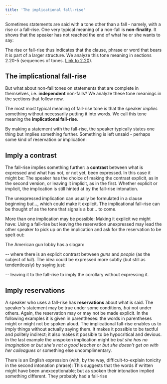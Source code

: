 ```yaml
---
title: 'The implicational fall-rise'
---
```


<script>
  import Audio from '$lib/Audio.svelte'
  import AudioWrapper from '$lib/AudioWrapper.svelte'
  import Naudio from '$lib/Naudio.svelte'
</script>

Sometimes statements are said with a tone other than a fall - namely, with a rise or a fall-rise. One very typical meaning of a non-fall is **non-finality**. It shows that the speaker has not reached the end of what he or she wants to say:

<AudioWrapper>
<Audio sentence="?? What did you do next? <br> - Well I *opened the /door, | and... <br> - Well I *opened the \/door, | and... " nuclei="{['door']}" url="2-6" start=2 end=11 />
</AudioWrapper>

The rise or fall-rise thus indicates that the clause, phrase or word that bears it is part of a larger structure. We analyze this tone meaning in sections 2.20-5 (sequences of tones. [Link to 2.20](2.20)).

## The implicational fall-rise

But what about non-fall tones on statements that are complete in themselves, i.e. **independent** non-falls? We analyze these tone meanings in the sections that follow now.

The most most typical meaning of fall-rise tone is that the speaker _implies_ something without necessarily putting it into words. We call this tone meaning the **implicational fall-rise**.

By making a statement with the fall-rise, the speaker typically states one thing but implies something further. Something is left unsaid - perhaps some kind of reservation or implication:
<AudioWrapper>
<Audio sentence="?? Who's that? <br> - Well I *know her \/face." nuclei="{['face']}" url="2-6" start=12 end=16 />
</AudioWrapper>

## Imply a contrast

The fall-rise implies something further: a **contrast** between what is expressed and what has not, or not yet, been expressed. In this case it might be:
<Naudio sentence="- Well I *know her \/face. | but I *can't remember her \name." nuclei="{['face', 'name']}" />
The speaker has the choice of making the contrast explicit, as in the second version, or leaving it implicit, as in the first. Whether explicit or implicit, the implication is still hinted at by the fall-rise intonation.

The unexpressed implication can usually be formulated in a clause beginning _but..._, which could make it explicit. The implicational fall-rise can be thought of as the tone that signals a _but..._ to come.

More than one implication may be possible:
<AudioWrapper>
<Audio sentence="?? Can we fix an appointment? <br> - I could *see you on \/Wednesday" nuclei="{['Wed']}" url="2-6" start=17 end=23 />
</AudioWrapper>
Making it explicit we might have:
<Naudio sentence="- I could *see you on \/Wednesday, | but *not on \Thursday. <em>or</em> <br> - I could *see you on \/Wednesday, | but *that might not suit \you." nuclei="{['Wed', 'Thurs', 'you']}" />
Using a fall-rise but leaving the reservation unexpressed may lead the other speaker to pick up on the implication and ask for the reservation to be spelt out:
<AudioWrapper>
<Audio sentence="A: *What can we have for \tea? <br> B: Well we've *got some \/strawberries. <br> A: So *what's the \problem? <br> B: We *haven't got any \cream." nuclei="{['tea', 'straw', 'prob', 'cream']}" url="2-6" start=24 end=33 />
</AudioWrapper>

<Naudio sentence="A: *What d'you think of \Hubert? <br> B: He's *very me\/ticulous. <br> A: /But...? <br> B: *Utterly \boring." nuclei="{['Hub', 'tic', 'But', 'bor']}" />
The American gun lobby has a slogan: 
<Naudio sentence="\/Guns don't kill people, | \people kill people" nuclei="{['Guns', 'peo']}" />

-- where there is an explicit contrast between _guns_ and _people_ (as the subject of _kill_). The idea could be expressed more subtly (but still as tendentiously) by saying just:
<Naudio sentence="\/Guns don't kill people." nuclei="{['Guns']}" />

-- leaving it to the fall-rise to imply the corollary without expressing it.

## Imply reservations

A speaker who uses a fall-rise has **reservations** about what is said. The speaker's statement may be true under some conditions, _but_ not under others. Again, the reservation may or may not be made explicit. In the following examples it is given in parentheses: the words in parentheses might or might not be spoken aloud.
<AudioWrapper>
<Audio sentence="?? Can we fix a date for the meeting? <br> - Well we could *try \/Monday (| though *not if that's \/difficult for you) " nuclei="{['Mon','dif']}" url="2-6" start=33 end=41 />
</AudioWrapper>
<Naudio sentence="?? Have you ever visited France? <br> - I've *been to \/Paris (| but *not to many \/other parts of the country). <br><br> ?? Is fruit expensive in this country? <br> - Well \/apples are (| but I'm *not sure about \/other kinds of fruit). <br><br> ?? Is it an attractive building? <br> - Well \/I think so (| but *others may not a\gree) " nuclei="{['Par', 'oth', 'app', 'I', 'gree']}" />
The implicational fall-rise enables us to imply things without actually saying them. It makes it possible to be tactful and politely indirect; it also makes it possible to be hypocritical and devious.
<Naudio sentence="?? Are you free next week? <br> - Well on \/Monday I am (| but *later I may \not be). <br><br> ?? Do you smoke? <br> - I *do oc\/casionally(| but not \/regularly)." nuclei="{['Mon', 'not', 'ca', 'reg']}" />
<AudioWrapper>
<Audio sentence="?? What's she like as a colleague? <br> - Well she \/works very hard" nuclei="{['works']}" url="2-6" start=41 end=46 />
</AudioWrapper>
In the last example the unspoken implication might be _but she has no imagination_ or _but she's not a good teacher_ or _but she doesn't get on with her colleagues_ or something else uncomplimentary.

There is an English expression (with, by the way, difficult-to-explain tonicity in the second intonation phrase):
<Naudio sentence="It's *not what she \/said, | but the *way that she \said it" nuclei="{['said']}" />
This suggests that the words if written might have been unexceptionable; but as spoken their intonation implied something different. They probably had a fall-rise
